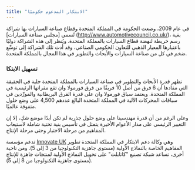 ```yaml
---
title: "الابتكار المدعوم حكوميًا"
---
```

في عام 2009، وضعت الحكومة في المملكة المتحدة وقطاع صناعة السيارات بها شراكة تُسمى [مجلس صناعة السيارات] (http://www.automotivecouncil.co.uk/)، بغية رسم خريطة لنهضة قطاع السيارات بالمملكة المتحدة. ويُنظر إلى هذه الشراكة دوليًا باعتبارها المعيار الذهبي للتعاون الحكومي الصناعي، وقد أدت تلك الشراكة إلى توسِّع ضخم في كل من صناعة السيارات والأبحاث والتطوير في هذا المجال بالمملكة المتحدة.

### تسهيل الابتكا

تظهر قدرة الأبحاث والتطوير في صناعة السيارات بالمملكة المتحدة جلية في الحقيقة التي مفادها أن 6 فرق من أصل 10 فريقًا من فرق فورمولا وان تقع مقراتها الرئيسية في المملكة المتحدة. ويعتمد سباق فورمولا وان على قدرة الفرق البريطانية والمورِّدين في سباقات المحركات الآلية في المملكة المتحدة البالغ عددهم 4,500 على وضع حلول متفوقة عالميًا.

وعلى الرغم من أن قدرة مهندسينا على وضع حلول جذرية لم تكن أبدًا موضع شكٍ، إلا إن التغيير الرئيسي على مدار الأعوام الأخيرة يتمثل في تأسيس بنية تحتية شاملة لاستيعاب المفاهيم من مرحلة الاختبار وحتى مرحلة الإنتاج.

تدعم مؤسسة [Innovate UK](https://www.gov.uk/government/organisations/innovate-uk) وهي وكالة دعم الابتكار في المملكة المتحدة تطوير المفاهيم الخاصة بالنماذج الأولية (مستوى جاهزية التكنولوجيا من 3 إلى 5). ومن ناحية أخرى، تساعد شبكة تصنيع "كاتابلت" على تحويل النماذج الأولية لمنتجات جاهزة للإنتاج (مستوى جاهزية التكنولوجيا من 8 إلى 5).
